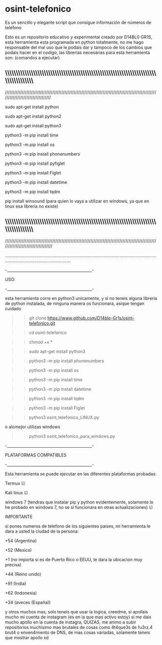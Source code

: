 # osint-telefonico
Es un sencillo y elegante script que consigue información de números de teléfono


Esto es un repositorio educativo y experimental creado por D14BL0 GR1S, esta herramienta esta programada en python totalmente, no me hago responsable del mal uso que le podais dar y tampoco de los cambios que podais hacer en el codigo, las librerias necesarias para esta herramienta son: (comandos a ejecutar)

\\\\\\\\\\\\\\\\\\\\\\\\\\\\\\\\\\\\\\\\\\\\\\\\\\\\\\\\\\\\\\\\\\\\\\\\\\\\\\\\\\\\\\\\\\\\\\\\\\\\\\\\\\\\\\\\\\\\\\\\\\\\\\\\\\\\\\\\\\\\\\\\\\\\\\\\\\\\\\\\\\\\\\
----------------------------------------------------------------------------------------------------------------------------------------------------------------------------------
/////////////////////////////////////////////////////////////////////////////////////////////////////////////////////////////////

sudo apt-get install python

sudo apt-get install python2

sudo apt-get install python3

python3 -m pip install time

python3 -m pip install os

python3 -m pip install phonenumbers

python3 -m pip install pyfiglet

python3 -m pip install Figlet

python3 -m pip install datetime

python3 -m pip install tqdm

pip install winsound (para quien lo vaya a utilizar en windows, ya que en linux esa libreria no existe)

\\\\\\\\\\\\\\\\\\\\\\\\\\\\\\\\\\\\\\\\\\\\\\\\\\\\\\\\\\\\\\\\\\\\\\\\\\\\\\\\\\\\\\\\\\\\\\\\\\\\\\\\\\\\\\\\\\\\\\\\\\\\\\\\\\\\\\\\\\\\\\\\\\\\\\\\\\\\\\\\\\\\\\
----------------------------------------------------------------------------------------------------------------------------------------------------------------------------------
//////////////////////////////////////////////////////////////////////////////////////////////////////////////////////////////////

..................................................................................................................................................................................

-____________________________________________-

USO:

-____________________________________________-


esta herramienta corre en python3 unicamente, y si no teneis alguna libreria de python instalada, de ninguna manera os funcionara, asique tengan cuidado

>> git clone https://www.github.com/D14blo-Gr1s/osint-telefonico.git

>> cd osint-telefonico

>> chmod +x *

>> sudo apt-get install python3

>> python3 -m pip install phonenumbers

>> python3 -m pip install os

>> python3 -m pip install time

>> python3 -m pip install datetime

>> python3 -m pip install tqdm

>> python3 -m pip install Figlet

>> python3 osint_telefonico_LINUX.py

o alomejor utilizas windows

>> python3 osint_telefonico_para_windows.py

-____________________________________________-

PLATAFORMAS COMPATIBLES

-____________________________________________-


Esta herramienta se puede ejecutar en las diferentes plataformas probadas:

Termux ☑

Kali linux ☑

windows 7 (tendras que instalar pip y python evidentemente, solamente lo he probado en windows 7, no se si funcionara en otras actualizaciones) ☑





IMPORTANTE



si pones numeros de telefono de los siguientes paises, mi herramienta le dara a usted la ciudad de la persona:


+54 (Argentina)

+52 (Mexico)

+1 (no importa si es de Puerto Rico o EEUU, te dara la ubicacion muy precisa)

+44 (Reino unido)

+91 (India)

+62 (Indonesia)

+34 (aveces (España))

y otros muchos mas, solo teneis que usar la logica, creedme, si apollais mucho mi cuenta de instagram (es en la que mas activo estoy) si me dais mucho apollo en la cuenta de instagra, QUIZAS, me animo a subir repositorios muchisimo mas brutales de cosas como 4t4que3s de fu3rz.4 brut4 o enven4miento de DNS, de mas cosas variadas, solamente teneis que mostrar apollo xd 
